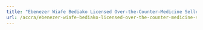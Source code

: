 ```yaml
---
title: "Ebenezer Wiafe Bediako Licensed Over-the-Counter-Medicine Seller"
url: /accra/ebenezer-wiafe-bediako-licensed-over-the-counter-medicine-seller/
---
```

